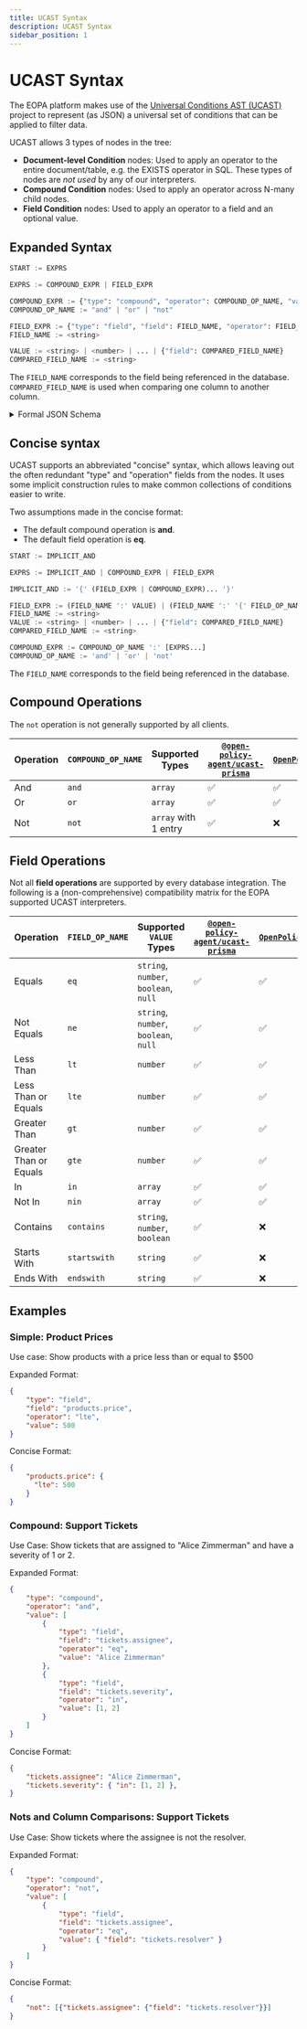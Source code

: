 ```yaml
---
title: UCAST Syntax
description: UCAST Syntax
sidebar_position: 1
---
```



# UCAST Syntax

The EOPA platform makes use of the [Universal Conditions AST (UCAST)](https://github.com/stalniy/ucast) project to represent (as JSON) a universal set of conditions that can be applied to filter data.

UCAST allows 3 types of nodes in the tree:
- **Document-level Condition** nodes: Used to apply an operator to the entire document/table, e.g. the EXISTS operator in SQL. These types of nodes are _not used_ by any of our interpreters.
- **Compound Condition** nodes: Used to apply an operator across N-many child nodes.
- **Field Condition** nodes: Used to apply an operator to a field and an optional value.


## Expanded Syntax

``` python
START := EXPRS

EXPRS := COMPOUND_EXPR | FIELD_EXPR

COMPOUND_EXPR := {"type": "compound", "operator": COMPOUND_OP_NAME, "value": [EXPRS]}
COMPOUND_OP_NAME := "and" | "or" | "not"

FIELD_EXPR := {"type": "field", "field": FIELD_NAME, "operator": FIELD_OP_NAME, "value": VALUE}
FIELD_NAME := <string>

VALUE := <string> | <number> | ... | {"field": COMPARED_FIELD_NAME}
COMPARED_FIELD_NAME := <string>
```

The `FIELD_NAME` corresponds to the field being referenced in the database. `COMPARED_FIELD_NAME` is used when comparing one column to another column.

<details>
    <summary>Formal JSON Schema</summary>
```json
{
    "$schema": "https://json-schema.org/draft/2020-12/schema",
    "title": "UCAST expanded syntax",
    "description": "UCAST expanded syntax that is compatible with EOPA supported integrations",
    "$defs": {
        "compoundExpression": {
            "type": "object",
            "properties": {
                "type": { "const": "compound" },
                "operator": {
                    "anyOf": [
                        { "const": "and" },
                        { "const": "or" },
                        { "const": "not" }
                    ]
                },
                "value": {
                    "type": "array",
                    "items": { "$ref": "#" }
                }
            },
            "required": ["type", "operator", "value"]
        },
        "fieldExpression": {
            "type": "object",
            "properties": {
                "type": { "const": "field" },
                "field": { "type": "string" },
                "operator": { "enum": ["eq", "ne", "lt", "lte", "gt", "gte", "in", "nin", "contains", "startswith", "endswith"] }
            },
            "required": ["type", "field", "operator", "value"],
            "allOf": [
                {
                    "if": { "properties": { "operator": { "const": "eq" }} },
                    "then": { "properties": { "value": { "type": ["string", "number", "boolean", "null"] }}}
                },
                {
                    "if": { "properties": { "operator": { "const": "ne" }} },
                    "then": { "properties": { "value": { "type": ["string", "number", "boolean", "null"] }}}
                },
                {
                    "if": { "properties": { "operator": { "const": "lt" }} },
                    "then": { "properties": { "value": { "type": "number" }}}
                },
                {
                    "if": { "properties": { "operator": { "const": "lte" }} },
                    "then": { "properties": { "value": { "type": "number" }}}
                },
                {
                    "if": { "properties": { "operator": { "const": "gt" }} },
                    "then": { "properties": { "value": { "type": "number" }}}
                },
                {
                    "if": { "properties": { "operator": { "const": "gte" }} },
                    "then": { "properties": { "value": { "type": "number" }}}
                },
                {
                    "if": { "properties": { "operator": { "const": "in" }} },
                    "then": { "properties": { "value": { "type": ["array"] }}}
                },
                {
                    "if": { "properties": { "operator": { "const": "nin" }} },
                    "then": { "properties": { "value": { "type": ["array"] }}}
                },
                {
                    "if": { "properties": { "operator": { "const": "contains" }} },
                    "then": { "properties": { "value": { "type": ["string", "number", "boolean"] }}}
                },
                {
                    "if": { "properties": { "operator": { "const": "startswith" }} },
                    "then": { "properties": { "value": { "type": "string" }}}
                },
                {
                    "if": { "properties": { "operator": { "const": "endswith" }} },
                    "then": { "properties": { "value": { "type": "string" }}}
                }
            ]
        }
    },
    "type": "object",
    "anyOf": [
        { "$ref": "#/$defs/compoundExpression" },
        { "$ref": "#/$defs/fieldExpression" }
    ]
}
```
</details>


## Concise syntax

UCAST supports an abbreviated "concise" syntax, which allows leaving out the often redundant "type" and "operation" fields from the nodes. It uses some implicit construction rules to make common collections of conditions easier to write.

Two assumptions made in the concise format:
- The default compound operation is **and**.
- The default field operation is **eq**.

```python
START := IMPLICIT_AND

EXPRS := IMPLICIT_AND | COMPOUND_EXPR | FIELD_EXPR

IMPLICIT_AND := '{' (FIELD_EXPR | COMPOUND_EXPR)... '}'

FIELD_EXPR := (FIELD_NAME ':' VALUE) | (FIELD_NAME ':' '{' FIELD_OP_NAME ':' VALUE '}')
FIELD_NAME := <string>
VALUE := <string> | <number> | ... | {"field": COMPARED_FIELD_NAME}
COMPARED_FIELD_NAME := <string>

COMPOUND_EXPR := COMPOUND_OP_NAME ':' [EXPRS...]
COMPOUND_OP_NAME := 'and' | 'or' | 'not'
```

The `FIELD_NAME` corresponds to the field being referenced in the database.


## Compound Operations

The `not` operation is not generally supported by all clients.

Operation | `COMPOUND_OP_NAME` | Supported Types | [`@open-policy-agent/ucast-prisma`](https://github.com/open-policy-agent/opa-typescript/tree/main/packages/ucast-prisma) | [`OpenPolicyAgent.Ucast.Linq`](https://github.com/open-policy-agent/ucast-linq)
---|---|---|---|---
And | `and` | `array` | :white_check_mark: | :white_check_mark:
Or | `or` | `array` | :white_check_mark: | :white_check_mark:
Not | `not` | `array` with 1 entry | :white_check_mark: | :x:


## Field Operations

Not all **field operations** are supported by every database integration. The following is a (non-comprehensive) compatibility matrix for the EOPA supported UCAST interpreters.

Operation | `FIELD_OP_NAME` | Supported `VALUE` Types | [`@open-policy-agent/ucast-prisma`](https://github.com/open-policy-agent/opa-typescript/tree/main/packages/ucast-prisma) | [`OpenPolicyAgent.Ucast.Linq`](https://github.com/open-policy-agent/ucast-linq)
---|---|---|---|---
Equals | `eq` | `string`, `number`, `boolean`, `null` | :white_check_mark: | :white_check_mark:
Not Equals | `ne` | `string`, `number`, `boolean`, `null` | :white_check_mark: | :white_check_mark:
Less Than | `lt` | `number` | :white_check_mark: | :white_check_mark:
Less Than or Equals | `lte` | `number` | :white_check_mark: | :white_check_mark:
Greater Than | `gt` | `number` | :white_check_mark: | :white_check_mark:
Greater Than or Equals | `gte` | `number` | :white_check_mark: | :white_check_mark:
In | `in` | `array` | :white_check_mark: | :white_check_mark:
Not In | `nin` | `array` | :white_check_mark: | :white_check_mark:
Contains | `contains` | `string`, `number`, `boolean` | :white_check_mark: | :x:
Starts With | `startswith` | `string` | :white_check_mark: | :x:
Ends With | `endswith` | `string` | :white_check_mark: | :x:


## Examples


### Simple: Product Prices

Use case: Show products with a price less than or equal to $500

Expanded Format:
```json
{
    "type": "field",
    "field": "products.price",
    "operator": "lte",
    "value": 500
}
```

Concise Format:
```json
{
    "products.price": {
      "lte": 500
    }
}
```


### Compound: Support Tickets

Use Case: Show tickets that are assigned to "Alice Zimmerman" and have a severity of 1 or 2.

Expanded Format:
```json
{
    "type": "compound",
    "operator": "and",
    "value": [
        {
            "type": "field",
            "field": "tickets.assignee",
            "operator": "eq",
            "value": "Alice Zimmerman"
        },
        {
            "type": "field",
            "field": "tickets.severity",
            "operator": "in",
            "value": [1, 2]
        }
    ]
}
```

Concise Format:
```json
{
    "tickets.assignee": "Alice Zimmerman",
    "tickets.severity": { "in": [1, 2] },
}
```


### Nots and Column Comparisons: Support Tickets

Use Case: Show tickets where the assignee is not the resolver.

Expanded Format:
```json
{
    "type": "compound",
    "operator": "not",
    "value": [
        {
            "type": "field",
            "field": "tickets.assignee",
            "operator": "eq",
            "value": { "field": "tickets.resolver" }
        }
    ]
}
```

Concise Format:
```json
{
    "not": [{"tickets.assignee": {"field": "tickets.resolver"}}]
}
```

